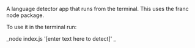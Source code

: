 A language detector app that runs from the terminal. This uses the franc node package. 

To use it in the terminal run:

_node index.js '[enter text here to detect]'
_
